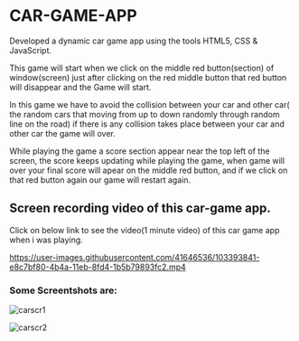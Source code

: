 # CAR-GAME-APP

Developed a dynamic car game app using the tools HTML5, CSS & JavaScript.

This game will start when we click on the middle red button(section) of window(screen) just after clicking on the red middle button that red button will disappear and the Game will start.

In this game we have to avoid the collision between your car and other car( the random cars that moving from up to down randomly through random line on the road) if there is any collision takes place between your car and other car the game will over.

While playing the game a score section appear near the top left of the screen, the score keeps updating while playing the game, when game will over your final score will apear on the middle red button, and if we click on that red button again our game will restart again.

## Screen recording video of this car-game app.

Click on below link to see the video(1 minute video) of this car game app when i was playing. 

https://user-images.githubusercontent.com/41646536/103393841-e8c7bf80-4b4a-11eb-8fd4-1b5b79893fc2.mp4

### Some Screentshots are:

![carscr1](https://user-images.githubusercontent.com/41646536/103394590-79a09a00-4b4f-11eb-8d19-a93c575ce88e.PNG)

![carscr2](https://user-images.githubusercontent.com/41646536/103394833-c5a00e80-4b50-11eb-9ba1-a6f82bf50a66.PNG)








